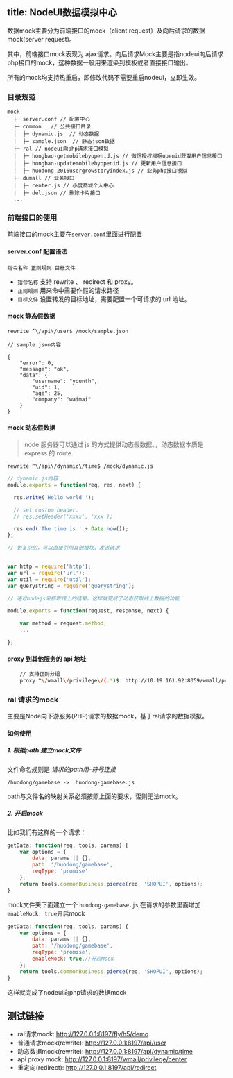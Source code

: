 title: NodeUI数据模拟中心
---

数据mock主要分为前端接口的mock（client request）及向后请求的数据mock(server request)。

其中，前端接口mock表现为 ajax请求。向后请求Mock主要是指nodeui向后请求php接口的mock，这种数据一般用来渲染到模板或者直接接口输出。

所有的mock均支持热重启，即修改代码不需要重启nodeui，立即生效。

### 目录规范

```
mock
  ├─ server.conf // 配置中心  
  ├─ common   // 公共接口目录
  │  ├─ dynamic.js  // 动态数据
  │  ├─ sample.json  // 静态json数据
  ├─ ral // nodeui向php请求接口模拟
  │  ├─ hongbao-getmobilebyopenid.js // 微信授权根据openid获取用户信息接口  
  │  ├─ hongbao-updatemobilebyopenid.js // 更新用户信息接口  
  │  ├─ huodong-2016usergrowstoryindex.js // 业务php接口模拟  
  ├─ dumall // 业务接口
  │  ├─ center.js // 小度商城个人中心
  │  ├─ del.json // 删除卡片接口
  ...
```

### 前端接口的使用

前端接口的mock主要在`server.conf`里面进行配置
    
#### server.conf 配置语法

    指令名称 正则规则 目标文件
    
- `指令名称` 支持 rewrite 、 redirect 和 proxy。
- `正则规则` 用来命中需要作假的请求路径
- `目标文件` 设置转发的目标地址，需要配置一个可请求的 url 地址。

#### mock 静态假数据


```
rewrite ^\/api\/user$ /mock/sample.json

// sample.json内容

{
    "error": 0,
    "message": "ok",
    "data": {
        "username": "younth",
        "uid": 1,
        "age": 25,
        "company": "waimai"
    }
}
```

#### mock 动态假数据

> node 服务器可以通过 js 的方式提供动态假数据。，动态数据本质是 express 的 route.

`rewrite ^\/api\/dynamic\/time$ /mock/dynamic.js`

```js
// dynamic.js内容
module.exports = function(req, res, next) {

  res.write('Hello world ');

  // set custom header.
  // res.setHeader('xxxx', 'xxx');

  res.end('The time is ' + Date.now());
};

// 更复杂的，可以直接引用其他模块，发送请求


var http = require('http');
var url = require('url');
var util = require('util');
var querystring = require('querystring');

// 通过nodejs来抓取线上的结果。这样就完成了动态获取线上数据的功能

module.exports = function(request, response, next) {

    var method = request.method;
    ...

};

```

#### proxy 到其他服务的 api 地址

```bash
    // 支持正则分组
    proxy ^\/wmall\/privilege\/(.*)$  http://10.19.161.92:8059/wmall/privilege/$1
```

### ral 请求的mock

主要是Node向下游服务(PHP)请求的数据mock，基于ral请求的数据模拟。

#### 如何使用

##### 1. 根据path 建立mock文件

文件命名规则是 *请求的path用-符号连接*

    /huodong/gamebase ->  huodong-gamebase.js

path与文件名的映射关系必须按照上面的要求，否则无法mock。

##### 2. 开启mock

比如我们有这样的一个请求：

```js
getData: function(req, tools, params) {
    var options = {
        data: params || {},
        path: '/huodong/gamebase',
        reqType: 'promise'
    };
    return tools.commonBusiness.pierce(req, 'SHOPUI', options);
}
```
mock文件夹下面建立一个 `huodong-gamebase.js`,在请求的参数里面增加 `enableMock: true`开启mock

```js
getData: function(req, tools, params) {
    var options = {
        data: params || {},
        path: '/huodong/gamebase',
        reqType: 'promise',
        enableMock: true,//开启Mock
    };
    return tools.commonBusiness.pierce(req, 'SHOPUI', options);
}
```
这样就完成了nodeui向php请求的数据mock

## 测试链接

- ral请求mock: http://127.0.0.1:8197/fly/h5/demo
- 普通请求mock(rewrite): http://127.0.0.1:8197/api/user
- 动态数据mock(rewrite): http://127.0.0.1:8197/api/dynamic/time
- api proxy mock: http://127.0.0.1:8197/wmall/privilege/center
- 重定向(redirect): http://127.0.0.1:8197/api/redirect
